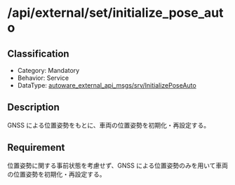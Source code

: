 # /api/external/set/initialize_pose_auto

## Classification

- Category: Mandatory
- Behavior: Service
- DataType: [autoware_external_api_msgs/srv/InitializePoseAuto](https://github.com/tier4/autoware_api_msgs/blob/main/autoware_external_api_msgs/srv/InitializePoseAuto.srv)

## Description

GNSS による位置姿勢をもとに、車両の位置姿勢を初期化・再設定する。

## Requirement

位置姿勢に関する事前状態を考慮せず、GNSS による位置姿勢のみを用いて車両の位置姿勢を初期化・再設定する。
